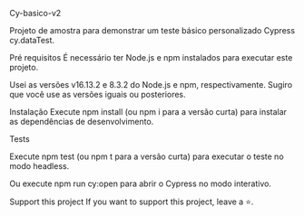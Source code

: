 Cy-basico-v2

Projeto de amostra para demonstrar um teste básico personalizado Cypress cy.dataTest.

Pré requisitos
É necessário ter Node.js e npm instalados para executar este projeto.

Usei as versões v16.13.2 e 8.3.2 do Node.js e npm, respectivamente. Sugiro que você use as versões iguais ou posteriores.

Instalação
Execute npm install (ou npm i para a versão curta) para instalar as dependências de desenvolvimento.

Tests

Execute npm test (ou npm t para a versão curta) para executar o teste no modo headless.

Ou execute npm run cy:open para abrir o Cypress no modo interativo.

Support this project
If you want to support this project, leave a ⭐.